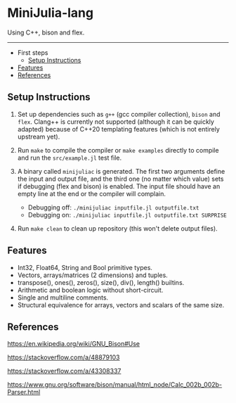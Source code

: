 # MiniJulia-lang

Using C++, bison and flex.

---

<!-- TOC depthFrom:1 depthTo:6 withLinks:1 updateOnSave:1 orderedList:0 -->

- First steps
  - [Setup Instructions](#setup-instructions)
- [Features](#features)
- [References](#references)
<!-- /TOC -->



## Setup Instructions

1. Set up dependencies such as `g++` (gcc compiler collection), `bison` and `flex`. Clang++ is currently not supported (although it can be quickly adapted) because of C++20 templating features (which is not entirely upstream yet).

2. Run `make` to compile the compiler or `make examples` directly to compile and run the `src/example.jl` test file.

3. A binary called `minijuliac` is generated. The first two arguments define the input and output file, and the third one (no matter which value) sets if debugging (flex and bison) is enabled. The input file should have an empty line at the end or the compiler will complain.

    - Debugging off: `./minijuliac inputfile.jl outputfile.txt`
    - Debugging on: `./minijuliac inputfile.jl outputfile.txt SURPRISE`

5. Run `make clean` to clean up repository (this won't delete output files).

## Features

- Int32, Float64, String and Bool primitive types.
- Vectors, arrays/matrices (2 dimensions) and tuples.
- transpose(), ones(), zeros(), size(), div(), length() builtins.
- Arithmetic and boolean logic without short-circuit.
- Single and multiline comments.
- Structural equivalence for arrays, vectors and scalars of the same size.



## References

https://en.wikipedia.org/wiki/GNU_Bison#Use

https://stackoverflow.com/a/48879103

https://stackoverflow.com/a/43308337

https://www.gnu.org/software/bison/manual/html_node/Calc_002b_002b-Parser.html
